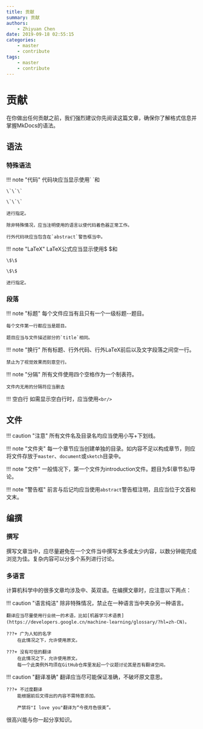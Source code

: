 ```yaml
---
title: 贡献
summary: 贡献
authors:
    - Zhiyuan Chen
date: 2019-09-18 02:55:15
categories: 
    - master
    - contribute
tags:
    - master
    - contribute
---
```


# 贡献

在你做出任何贡献之前，我们强烈建议你先阅读这篇文章，确保你了解格式信息并掌握MkDocs的语法。

## 语法

### 特殊语法

!!! note "代码"
    代码块应当显示使用\` \`和

    \`\`\`

    \`\`\`

    进行指定。

    除非特殊情况，应当注明使用的语言以使代码着色器正常工作。

    行外代码块应当包含在`abstract`警告框当中。

!!! note "LaTeX"
    LaTeX公式应当显示使用\$ \$和

    \$\$

    \$\$

    进行指定。

### 段落

!!! note "标题"
    每个文件应当有且只有一个一级标题--题目。

    每个文件第一行都应当是题目。

    题目应当与文件描述部分的`title`相同。

!!! note "换行"
    所有标题、行外代码、行外LaTeX前后以及文字段落之间空一行。

    禁止为了视觉效果而刻意空行。

!!! note "分隔"
    所有文件使用四个空格作为一个制表符。

    文件内无用的分隔符应当删去

!!! 空白行
    如需显示空白行时，应当使用`<br/>`

## 文件

!!! caution "注意"
    所有文件名及目录名均应当使用小写+下划线。

!!! note "文件夹"
    每一个章节应当创建单独的目录。如内容不足以构成章节，则应将文件存放于`master`、`document`或`sketch`目录中。

!!! note "文件"
    一般情况下，第一个文件为introduction文件。题目为\$(章节名)导论。

!!! note "警告框"
    前言与后记均应当使用`abstract`警告框注明，且应当位于文首和文末。

## 编撰

### 撰写

撰写文章当中，应尽量避免在一个文件当中撰写太多或太少内容，以数分钟能完成浏览为佳。复杂内容可以分多个系列进行讨论。

### 多语言

计算机科学中的很多文章均涉及中、英双语。在编撰文章时，应注意以下两点：

!!! caution "语言纯洁"
    除非特殊情况，禁止在一种语言当中夹杂另一种语言。

    翻译应当尽量使用行业统一的术语，比如[机器学习术语表](https://developers.google.cn/machine-learning/glossary/?hl=zh-CN)。

    ???+ 广为人知的名字
        在此情况之下，允许使用原文。

    ???+ 没有可信的翻译
        在此情况之下，允许使用原文。
        每一个此类例外均须在GitHub仓库里发起一个议题讨论其是否有翻译空间。

!!! caution "翻译准确"
    翻译应当尽可能保证准确，不破坏原文意思。

    ???+ 不过度翻译
        能根据前后文得出的内容不需特意添加。

        严禁将"I love you"翻译为“今夜月色很美”。

很高兴能与你一起分享知识。
